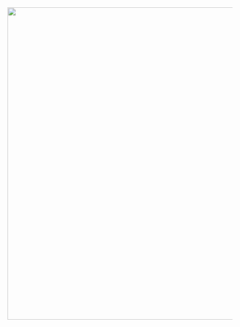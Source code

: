 <img src='https://user-images.githubusercontent.com/30152444/35199674-e15cda10-fec6-11e7-9318-946049bcdc01.png' width=700>

